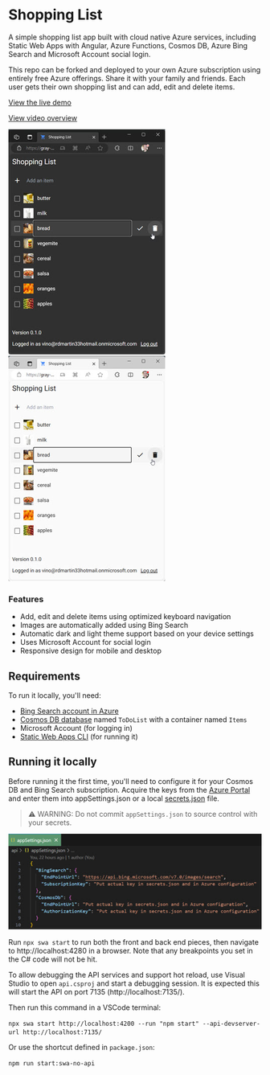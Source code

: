 # Shopping List

A simple shopping list app built with cloud native Azure services, including Static Web Apps with Angular, Azure Functions,
Cosmos DB, Azure Bing Search and Microsoft Account social login.

This repo can be forked and deployed to your own Azure subscription using entirely free Azure offerings. Share it with
your family and friends. Each user gets their own shopping list and can add, edit and delete items.

[View the live demo](https://gray-mushroom-02481ed10.4.azurestaticapps.net/list)

[View video overview](https://youtu.be/6DAEaxzlybw?si=ejPLThNC9wCBBhSr)

![Shopping List main screen, dark theme](readme-images/sl-1.jpg)&nbsp;&nbsp;&nbsp;&nbsp;&nbsp;&nbsp;
![Shopping List main screen, light theme](readme-images/sl-light-1.jpg)

### Features

- Add, edit and delete items using optimized keyboard navigation
- Images are automatically added using Bing Search
- Automatic dark and light theme support based on your device settings
- Uses Microsoft Account for social login
- Responsive design for mobile and desktop

## Requirements

To run it locally, you'll need:

- [Bing Search account in Azure](https://www.microsoft.com/en-us/bing/apis/bing-web-search-api)
- [Cosmos DB database](https://learn.microsoft.com/en-us/azure/cosmos-db/nosql/quickstart-portal)
  named `ToDoList` with a container named `Items`
- Microsoft Account (for logging in)
- [Static Web Apps CLI](https://azure.github.io/static-web-apps-cli/) (for running it)

## Running it locally

Before running it the first time, you'll need to configure it for your Cosmos DB and Bing Search subscription. Acquire the keys
from the [Azure Portal](https://portal.azure.com/) and enter them into appSettings.json or a local
[secrets.json](https://learn.microsoft.com/en-us/aspnet/core/security/app-secrets) file.

> ⚠️ WARNING: Do not commit `appSettings.json` to source control with your secrets.

![Screenshot of appSettings.json](readme-images/sl-app-settings.jpg)

Run `npx swa start` to run both the front and back end pieces, then navigate to http://localhost:4280 in a browser. Note that
any breakpoints you set in the C# code will not be hit.

To allow debugging the API services and support hot reload, use Visual Studio to open `api.csproj` and start a debugging session. It is expected this will start the API on port 7135 (http://localhost:7135/).

Then run this command in a VSCode terminal:

`npx swa start http://localhost:4200 --run "npm start" --api-devserver-url http://localhost:7135/`

Or use the shortcut defined in `package.json`:

`npm run start:swa-no-api`
